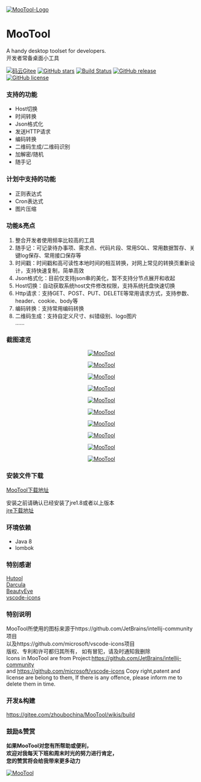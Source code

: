 <a href="https://gitee.com/zhoubochina/MooTool">
 <img alt="MooTool-Logo" src="https://raw.githubusercontent.com/rememberber/MooTool/master/src/main/resources/icon/logo-128.png">
</a>
  
# MooTool 
A handy desktop toolset for developers.   
开发者常备桌面小工具  

[![码云Gitee](https://gitee.com/zhoubochina/MooTool/badge/star.svg?theme=blue)](https://gitee.com/zhoubochina/MooTool)
[![GitHub stars](https://img.shields.io/github/stars/rememberber/MooTool.svg)](https://github.com/rememberber/MooTool)
[![Build Status](https://travis-ci.org/rememberber/MooTool.svg?branch=master)](https://travis-ci.org/rememberber/MooTool)
[![GitHub release](https://img.shields.io/github/v/release/rememberber/MooTool)](https://github.com/rememberber/MooTool/releases)
[![GitHub license](https://img.shields.io/github/license/rememberber/MooTool)](https://github.com/rememberber/MooTool/blob/master/LICENSE.txt)

### 支持的功能
+ Host切换  
+ 时间转换  
+ Json格式化  
+ 发送HTTP请求  
+ 编码转换  
+ 二维码生成/二维码识别 
+ 加解密/随机  
+ 随手记  

### 计划中支持的功能
+ 正则表达式  
+ Cron表达式  
+ 图片压缩  

### 功能&亮点
1. 整合开发者使用频率比较高的工具  
2. 随手记：可记录待办事项、需求点、代码片段、常用SQL、常用数据暂存、关键log保存、常用接口保存等
3. 时间戳：时间戳和高可读性本地时间的相互转换，对网上常见的转换页重新设计，支持快速复制，简单高效  
4. Json格式化：目前仅支持json串的美化，暂不支持分节点展开和收起  
5. Host切换：自动获取系统host文件修改权限，支持系统托盘快速切换  
6. Http请求：支持GET、POST、PUT、DELETE等常用请求方式，支持参数、header、cookie、body等  
7. 编码转换：支持常用编码转换  
8. 二维码生成：支持自定义尺寸、纠错级别、logo图片  
……

### 截图速览

<p align="center">
  <a href="https://raw.githubusercontent.com/rememberber/MooTool/master/screen_shoot/mt-quickNote.png">
   <img alt="MooTool" src="https://raw.githubusercontent.com/rememberber/MooTool/master/screen_shoot/mt-quickNote.png">
  </a>
</p>  

<p align="center">
  <a href="https://raw.githubusercontent.com/rememberber/MooTool/master/screen_shoot/mt-timeConvert.png">
   <img alt="MooTool" src="https://raw.githubusercontent.com/rememberber/MooTool/master/screen_shoot/mt-timeConvert.png">
  </a>
</p>  

<p align="center">
  <a href="https://raw.githubusercontent.com/rememberber/MooTool/master/screen_shoot/mt-jsonBeauty.png">
   <img alt="MooTool" src="https://raw.githubusercontent.com/rememberber/MooTool/master/screen_shoot/mt-jsonBeauty.png">
  </a>
</p>  

<p align="center">
  <a href="https://raw.githubusercontent.com/rememberber/MooTool/master/screen_shoot/mt-switchHost.png">
   <img alt="MooTool" src="https://raw.githubusercontent.com/rememberber/MooTool/master/screen_shoot/mt-switchHost.png">
  </a>
</p>  

<p align="center">
  <a href="https://raw.githubusercontent.com/rememberber/MooTool/master/screen_shoot/mt-httpRequest.png">
   <img alt="MooTool" src="https://raw.githubusercontent.com/rememberber/MooTool/master/screen_shoot/mt-httpRequest.png">
  </a>
</p>  

<p align="center">
  <a href="https://raw.githubusercontent.com/rememberber/MooTool/master/screen_shoot/mt-encode.png">
   <img alt="MooTool" src="https://raw.githubusercontent.com/rememberber/MooTool/master/screen_shoot/mt-encode.png">
  </a>
</p>  

<p align="center">
  <a href="https://raw.githubusercontent.com/rememberber/MooTool/master/screen_shoot/mt-qrcode.png">
   <img alt="MooTool" src="https://raw.githubusercontent.com/rememberber/MooTool/master/screen_shoot/mt-qrcode.png">
  </a>
</p>  

<p align="center">
  <a href="https://raw.githubusercontent.com/rememberber/MooTool/master/screen_shoot/mt-crypto.png">
   <img alt="MooTool" src="https://raw.githubusercontent.com/rememberber/MooTool/master/screen_shoot/mt-crypto.png">
  </a>
</p>  

<p align="center">
  <a href="https://raw.githubusercontent.com/rememberber/MooTool/master/screen_shoot/mt-setting.png">
   <img alt="MooTool" src="https://raw.githubusercontent.com/rememberber/MooTool/master/screen_shoot/mt-setting.png">
  </a>
</p>  

<p align="center">
  <a href="https://raw.githubusercontent.com/rememberber/MooTool/master/screen_shoot/mt-about.png">
   <img alt="MooTool" src="https://raw.githubusercontent.com/rememberber/MooTool/master/screen_shoot/mt-about.png">
  </a>
</p>  

### 安装文件下载

[MooTool下载地址](https://gitee.com/zhoubochina/MooTool/wikis/download)  

安装之前请确认已经安装了jre1.8或者以上版本   
[jre下载地址](http://www.oracle.com/technetwork/java/javase/downloads/jre8-downloads-2133155.html)  

### 环境依赖
+ Java 8
+ lombok

### 特别感谢
[Hutool](http://hutool.cn/)  
[Darcula](https://github.com/bulenkov/Darcula)  
[BeautyEye](https://gitee.com/jackjiang/beautyeye)  
[vscode-icons](https://github.com/microsoft/vscode-icons)  

### 特别说明
MooTool所使用的图标来源于https://github.com/JetBrains/intellij-community项目  
以及https://github.com/microsoft/vscode-icons项目  
版权、专利和许可都归其所有，
如有冒犯，请及时通知我删除  
Icons in MooTool are from Project:https://github.com/JetBrains/intellij-community  
and https://github.com/microsoft/vscode-icons
Copy right,patent and license are belong to them,
If there is any offence, please inform me to delete them in time.  

### 开发&构建

https://gitee.com/zhoubochina/MooTool/wikis/build

### 鼓励&赞赏  
**如果MooTool对您有所帮助或便利，  
欢迎对我每天下班和周末时光的努力进行肯定，  
您的赞赏将会给我带来更多动力**
<p align="left">
  <a href="https://gitee.com/zhoubochina/MooTool">
   <img alt="MooTool" src="http://download.zhoubochina.com/file/wx-zanshang.jpg">
  </a>
</p>